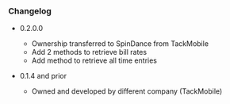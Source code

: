 ### Changelog ###
- 0.2.0.0
  - Ownership transferred to SpinDance from TackMobile
  - Add 2 methods to retrieve bill rates
  - Add method to retrieve all time entries

- 0.1.4 and prior
  - Owned and developed by different company (TackMobile)
